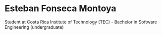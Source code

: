 # Esteban Fonseca Montoya

Student at Costa Rica Institute of Technology (TEC) - Bachelor in Software Engineering (undergraduate)
